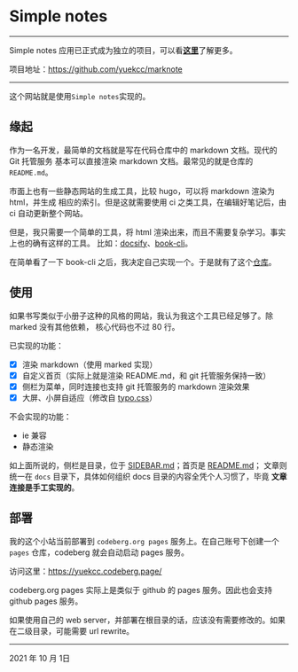 # Simple notes

----

Simple notes 应用已正式成为独立的项目，可以看[**这里**](/#/docs/202111/marknote-intro.md?sidebar=SIDEBAR.md)了解更多。

项目地址：https://github.com/yuekcc/marknote

----


这个网站就是使用`Simple notes`实现的。

## 缘起

作为一名开发，最简单的文档就是写在代码仓库中的 markdown 文档。现代的 Git 托管服务
基本可以直接渲染 markdown 文档。最常见的就是仓库的 `README.md`。

市面上也有一些静态网站的生成工具，比较 hugo，可以将 markdown 渲染为 html，并生成
相应的索引。但是这就需要使用 ci 之类工具，在编辑好笔记后，由 ci 自动更新整个网站。

但是，我只需要一个简单的工具，将 html 渲染出来，而且不需要复杂学习。事实上也的确有这样的工具。
比如：[docsify][1]、[book-cli][2]。

在简单看了一下 book-cli 之后，我决定自己实现一个。于是就有了这个[仓库][3]。

## 使用

如果书写类似于小册子这种的风格的网站，我认为我这个工具已经足够了。除 marked 没有其他依赖，
核心代码也不过 80 行。

已实现的功能：
- [x] 渲染 markdown（使用 marked 实现）
- [x] 自定义首页（实际上就是渲染 README.md，和 git 托管服务保持一致）
- [x] 侧栏为菜单，同时连接也支持 git 托管服务的 markdown 渲染效果
- [x] 大屏、小屏自适应（修改自 [typo.css][4]）

不会实现的功能：
- ie 兼容
- 静态渲染

如上面所说的，侧栏是目录，位于 [SIDEBAR.md](SIDEBAR.md)；首页是 [README.md](README.md)；
文章则统一在 `docs` 目录下，具体如何组织 docs 目录的内容全凭个人习惯了，毕竟 **文章连接是手工实现的**。

## 部署

我的这个小站当前部署到 `codeberg.org pages` 服务上。在自己账号下创建一个 `pages` 仓库，codeberg 就会自动启动 pages 服务。

访问这里：https://yuekcc.codeberg.page/

codeberg.org pages 实际上是类似于 github 的 pages 服务。因此也会支持 github pages 服务。

如果使用自己的 web server，并部署在根目录的话，应该没有需要修改的。如果在二级目录，可能需要 url rewrite。

----
2021 年 10 月 1日

[1]: https://docsify.js.org/#/zh-cn/
[2]: https://vvpvvp.github.io/book-cli/
[3]: https://codeberg.org/yuekcc/pages
[4]: https://typo.sofi.sh/